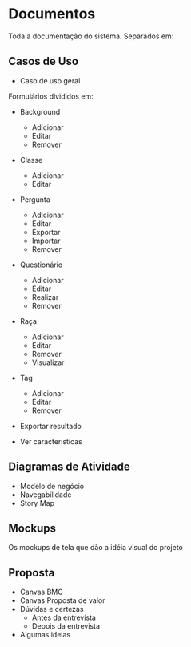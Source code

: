 # Documentos

Toda a documentação do sistema. Separados em:

## Casos de Uso 

* Caso de uso geral

Formulários divididos em:

* Background
    - Adicionar
    - Editar
    - Remover

* Classe
    - Adicionar
    - Editar

* Pergunta
    - Adicionar
    - Editar
    - Exportar
    - Importar
    - Remover

* Questionário
    - Adicionar
    - Editar
    - Realizar
    - Remover

* Raça
    - Adicionar
    - Editar
    - Remover
    - Visualizar

* Tag
    - Adicionar
    - Editar
    - Remover

* Exportar resultado

* Ver características

## Diagramas de Atividade

* Modelo de negócio
* Navegabilidade
* Story Map

## Mockups

Os mockups de tela que dão a idéia visual do projeto

## Proposta

* Canvas BMC
* Canvas Proposta de valor
* Dúvidas e certezas
    - Antes da entrevista
    - Depois da entrevista
* Algumas ideias